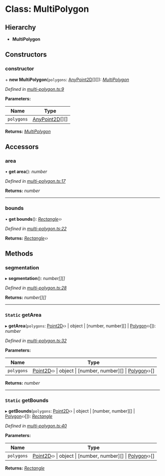 # Class: MultiPolygon

## Hierarchy

* **MultiPolygon**

## Constructors

###  constructor

\+ **new MultiPolygon**(`polygons`: [AnyPoint2D](../modules/_point_.md#anypoint2d)[][]): *[MultiPolygon](_multi_polygon_.multipolygon.md)*

*Defined in [multi-polygon.ts:9](https://github.com/datatorch/geometry.js/blob/4734bb2/src/multi-polygon.ts#L9)*

**Parameters:**

Name | Type |
------ | ------ |
`polygons` | [AnyPoint2D](../modules/_point_.md#anypoint2d)[][] |

**Returns:** *[MultiPolygon](_multi_polygon_.multipolygon.md)*

## Accessors

###  area

• **get area**(): *number*

*Defined in [multi-polygon.ts:17](https://github.com/datatorch/geometry.js/blob/4734bb2/src/multi-polygon.ts#L17)*

**Returns:** *number*

___

###  bounds

• **get bounds**(): *[Rectangle](_rectangle_.rectangle.md)‹›*

*Defined in [multi-polygon.ts:22](https://github.com/datatorch/geometry.js/blob/4734bb2/src/multi-polygon.ts#L22)*

**Returns:** *[Rectangle](_rectangle_.rectangle.md)‹›*

## Methods

###  segmentation

▸ **segmentation**(): *number[][]*

*Defined in [multi-polygon.ts:28](https://github.com/datatorch/geometry.js/blob/4734bb2/src/multi-polygon.ts#L28)*

**Returns:** *number[][]*

___

### `Static` getArea

▸ **getArea**(`polygons`: [Point2D](_point_.point2d.md)‹› | object | [number, number][] | [Polygon](_polygon_.polygon.md)‹›[]): *number*

*Defined in [multi-polygon.ts:32](https://github.com/datatorch/geometry.js/blob/4734bb2/src/multi-polygon.ts#L32)*

**Parameters:**

Name | Type |
------ | ------ |
`polygons` | [Point2D](_point_.point2d.md)‹› &#124; object &#124; [number, number][] &#124; [Polygon](_polygon_.polygon.md)‹›[] |

**Returns:** *number*

___

### `Static` getBounds

▸ **getBounds**(`polygons`: [Point2D](_point_.point2d.md)‹› | object | [number, number][] | [Polygon](_polygon_.polygon.md)‹›[]): *[Rectangle](_rectangle_.rectangle.md)*

*Defined in [multi-polygon.ts:40](https://github.com/datatorch/geometry.js/blob/4734bb2/src/multi-polygon.ts#L40)*

**Parameters:**

Name | Type |
------ | ------ |
`polygons` | [Point2D](_point_.point2d.md)‹› &#124; object &#124; [number, number][] &#124; [Polygon](_polygon_.polygon.md)‹›[] |

**Returns:** *[Rectangle](_rectangle_.rectangle.md)*
